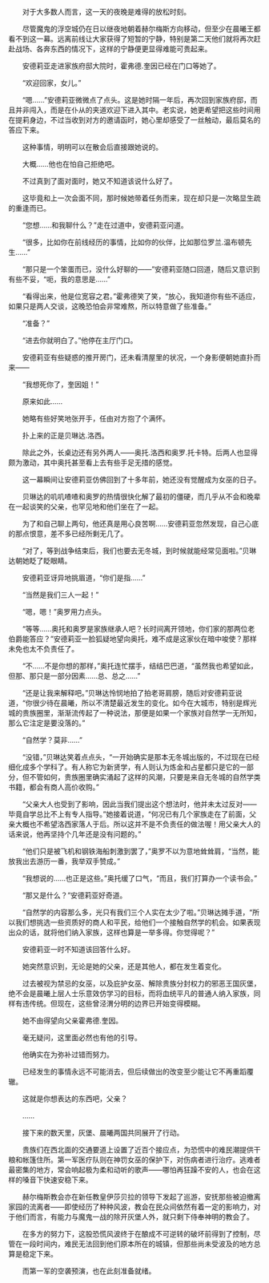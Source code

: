 　　对于大多数人而言，这一天的夜晚是难得的放松时刻。

　　尽管魔鬼的浮空城仍在日以继夜地朝着赫尔梅斯方向移动，但至少在晨曦王都看不到这一幕。远离前线让大家获得了短暂的宁静，特别是第二天他们就将再次赶赴战场、各奔东西的情况下，这样的宁静便更显得难能可贵起来。

　　安德莉亚走进家族府邸大院时，霍弗德.奎因已经在门口等她了。

　　“欢迎回家，女儿。”

　　“嗯……”安德莉亚微微点了点头。这是她时隔一年后，再次回到家族府邸，而且并非闯入，而是在仆从的夹道欢迎下进入其中。老实说，她更希望把这些时间用在提莉身边，不过当收到对方的邀请函时，她心里却感受了一丝触动，最后莫名的答应下来。

　　这种事情，明明可以在散会后直接跟她说的。

　　大概……他也在怕自己拒绝吧。

　　不过真到了面对面时，她又不知道该说什么好了。

　　这毕竟和上一次会面不同，那时候她带着任务而来，现在却只是一次略显生疏的重逢而已。

　　“您想……和我聊什么？”走在过道中，安德莉亚问道。

　　“很多，比如你在前线经历的事情，比如你的伙伴，比如那位罗兰.温布顿先生……”

　　“那只是一个笨蛋而已，没什么好聊的——”安德莉亚随口回道，随后又意识到有些不妥，“呃，我的意思是……”

　　“看得出来，他是位宽容之君。”霍弗德笑了笑，“放心，我知道你有些不适应，如果只是两人交谈，这晚恐怕会非常难熬，所以特意做了些准备。”

　　“准备？”

　　“进去你就明白了。”他停在主厅门口。

　　安德莉亚有些疑惑的推开房门，还未看清屋里的状况，一个身影便朝她直扑而来——

　　“我想死你了，奎因姐！”

　　原来如此……

　　她略有些好笑地张开手，任由对方抱了个满怀。

　　扑上来的正是贝琳达.洛西。

　　除此之外，长桌边还有另外两人——奥托.洛西和奥罗.托卡特。后两人也显得颇为激动，其中奥托甚至看上去有些手足无措的感觉。

　　这一幕瞬间让安德莉亚仿佛回到了十多年前，她还没有觉醒成为女巫的日子。

　　贝琳达的叽叽喳喳和奥罗的热情很快化解了最初的僵硬，而几乎从不会和晚辈在一起谈笑的父亲，也罕见地和他们坐在了一起。

　　为了和自己聊上两句，他还真是用心良苦啊……安德莉亚忽然发现，自己心底的那点恨意，差不多已经所剩无几了。

　　“对了，等到战争结束后，我们也要去无冬城，到时候就能经常见面啦。”贝琳达朝她眨了眨眼睛。

　　安德莉亚讶异地挑眉道，“你们是指……”

　　“当然是我们三人一起！”

　　“嗯，嗯！”奥罗用力点头。

　　“等等……奥托和奥罗是家族继承人吧？长时间离开领地，你们家的那两位老伯爵能答应？”安德莉亚一脸狐疑地望向奥托，难不成是这家伙在暗中唆使？那样未免也太不负责任了。

　　“不……不是你想的那样，”奥托连忙摆手，结结巴巴道，“虽然我也希望如此，但那、那只是一部分因素……总、总之……”

　　“还是让我来解释吧。”贝琳达怜悯地拍了拍老哥肩膀，随后对安德莉亚说道，“你很少待在晨曦，所以不清楚最近发生的变化。如今在大城市，特别是辉光城的贵族圈里，渐渐流传起了一种说法，那便是如果一个家族对自然学一无所知，那么它注定是要没落的。”

　　“自然学？莫非……”

　　“没错，”贝琳达笑着点点头，“一开始确实是那本无冬城出版的，不过现在已经细化成多个学科了。有人称它为新贤学，有人则认为炼金和占星都只是它的一部分，但不管如何，贵族圈里确实涌起了这样的风潮，只要是来自无冬城的自然学类书籍，都会有商人高价收购。”

　　“父亲大人也受到了影响，因此当我们提出这个想法时，他并未太过反对——毕竟自学总比不上有专人指导。”她接着说道，“何况已有几个家族走在了前面，父亲大概也不希望洛西家落人于后。所以这并不是不负责任的做法喔！用父亲大人的话来说，他再坚持个几年还是没有问题的。”

　　“他们只是被飞机和钢铁海船刺激到罢了，”奥罗不以为意地耸耸肩，“当然，能放我出去游历一番，我举双手赞成。”

　　“我想说的……也正是这些。”奥托缓了口气，“而且，我们打算办一个读书会。”

　　“那又是什么？”安德莉亚好奇道。

　　“自然学的内容那么多，光只有我们三个人实在太少了啦。”贝琳达摊手道，“所以我们想挑选一些资质好的商人和平民，给他们一个接触自然学的机会。如果表现出众的话，就将他们纳入家族，这样也算是一举多得。你觉得呢？”

　　安德莉亚一时不知道该回答什么好。

　　她突然意识到，无论是她的父亲，还是其他人，都在发生着变化。

　　过去被视为禁忌的女巫，以及庇护女巫、解除贵族分封权力的邪恶王国灰堡，绝不会是晨曦上层人士乐意效仿学习的目标，而将血统平凡的普通人纳入家族，同样有违传统。但现在，这些曾泾渭分明的边界已开始变得模糊。

　　她不由得望向父亲霍弗德.奎因。

　　毫无疑问，这里面必然也有他的引导。

　　他确实在为弥补过错而努力。

　　已经发生的事情永远不可能消去，但后续做出的改变至少能让它不再重蹈覆辙。

　　这就是你想表达的东西吧，父亲？

　　……

　　接下来的数天里，灰堡、晨曦两国共同展开了行动。

　　贵族们在西北面的交通要道上设置了近百个接应点，为恐慌中的难民潮提供干粮和帐篷住所。第一军医疗队则在神罚女巫的保护下，对伤病者进行治疗。逃难者最密集的地方，常会响起极为柔和动听的歌声——哪怕再狂躁不安的人，也会在这样的嗓音下快速安稳下来。

　　赫尔梅斯教会亦在新任教皇伊莎贝拉的领导下发起了巡游，安抚那些被迫撤离家园的流离者——即使经历了种种风波，教会在民众间依然有着一定的影响力，对于他们而言，有能力与魔鬼一战的除开灰堡人外，就只剩下侍奉神明的教会了。

　　在多方的努力下，这股恐慌风波终于在酿成不可逆转的破坏前得到了控制，尽管在一段时间内，难民无法回到他们原本所在的城镇，但那些尚未受波及的地方总算是稳定下来。

　　而第一军的空袭预演，也在此刻准备就绪。
